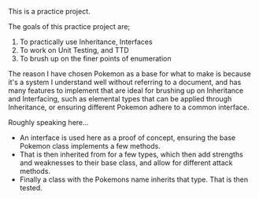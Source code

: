 This is a practice project.

The goals of this practice project are;
1. To practically use Inheritance, Interfaces 
2. To work on Unit Testing, and TTD
3. To brush up on the finer points of enumeration

The reason I have chosen Pokemon as a base for what to make is because it's a system I understand well without referring to a document, and has many features to implement that are ideal for brushing up on Inheritance and Interfacing, such as elemental types that can be applied through Inheritance, or ensuring different Pokemon adhere to a common interface.

Roughly speaking here...
- An interface is used here as a proof of concept, ensuring the base Pokemon class implements a few methods.
- That is then inherited from for a few types, which then add strengths and weaknesses to their base class, and allow for different attack methods.
- Finally a class with the Pokemons name inherits that type. That is then tested.


